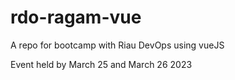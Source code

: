 # rdo-ragam-vue
A repo for bootcamp with Riau DevOps using vueJS

Event held by March 25 and March 26 2023
